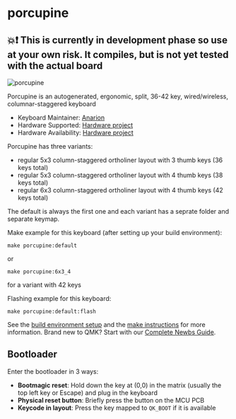# porcupine

## :boom::exclamation: This is currently in development phase so use at your own risk. It compiles, but is not yet tested with the actual board

![porcupine](https://github.com/anarion80/porcupine/raw/main/images/porcupine_logo.png)

Porcupine is an autogenerated, ergonomic, split, 36-42 key, wired/wireless, columnar-staggered keyboard

* Keyboard Maintainer: [Anarion](https://github.com/anarion80)
* Hardware Supported: [Hardware project](https://github.com/anarion80/porcupine)
* Hardware Availability: [Hardware project](https://github.com/anarion80/porcupine)

Porcupine has three variants:

* regular 5x3 column-staggered ortholiner layout with 3 thumb keys (36 keys total)
* regular 5x3 column-staggered ortholiner layout with 4 thumb keys (38 keys total)
* regular 6x3 column-staggered ortholiner layout with 4 thumb keys (42 keys total)

The default is always the first one and each variant has a seprate folder and separate keymap.

Make example for this keyboard (after setting up your build environment):

    make porcupine:default

or

    make porcupine:6x3_4

 for a variant with 42 keys

Flashing example for this keyboard:

    make porcupine:default:flash

See the [build environment setup](https://docs.qmk.fm/#/getting_started_build_tools) and the [make instructions](https://docs.qmk.fm/#/getting_started_make_guide) for more information. Brand new to QMK? Start with our [Complete Newbs Guide](https://docs.qmk.fm/#/newbs).

## Bootloader

Enter the bootloader in 3 ways:

* **Bootmagic reset**: Hold down the key at (0,0) in the matrix (usually the top left key or Escape) and plug in the keyboard
* **Physical reset button**: Briefly press the button on the MCU PCB
* **Keycode in layout**: Press the key mapped to `QK_BOOT` if it is available

